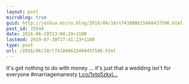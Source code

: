 ```yaml
---
layout: post
microblog: true
guid: http://joshua.micro.blog/2016/06/10/t741088615468437506.html
post_id: 35544
date: 2016-06-10T13:04:29+1100
lastmod: 2019-07-30T17:41:23+1100
type: post
url: /2016/06/10/t741088615468437506.html
---
```

It's got nothing to do with money ... it's just that a wedding isn't for everyone #marriagemanesty [t.co/1vtq5zkyj...](https://t.co/1vtq5zkyj2)
